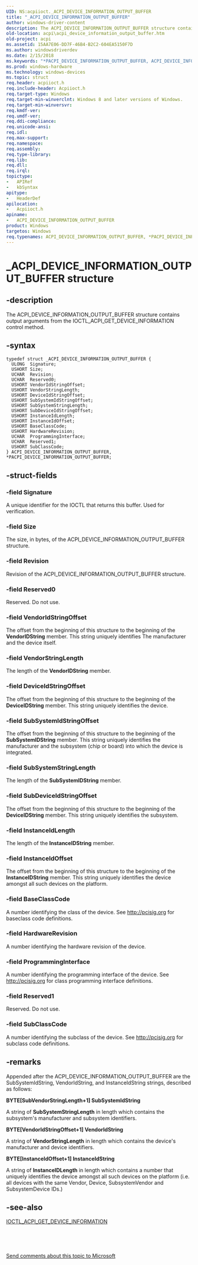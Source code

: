 ```yaml
---
UID: NS:acpiioct._ACPI_DEVICE_INFORMATION_OUTPUT_BUFFER
title: "_ACPI_DEVICE_INFORMATION_OUTPUT_BUFFER"
author: windows-driver-content
description: The ACPI_DEVICE_INFORMATION_OUTPUT_BUFFER structure contains output arguments from the IOCTL_ACPI_GET_DEVICE_INFORMATION control method.
old-location: acpi\acpi_device_information_output_buffer.htm
old-project: acpi
ms.assetid: 15AA7E06-DD7F-46B4-B2C2-604EA5150F7D
ms.author: windowsdriverdev
ms.date: 2/15/2018
ms.keywords: "*PACPI_DEVICE_INFORMATION_OUTPUT_BUFFER, ACPI_DEVICE_INFORMATION_OUTPUT_BUFFER, ACPI_DEVICE_INFORMATION_OUTPUT_BUFFER structure [ACPI Devices], PACPI_DEVICE_INFORMATION_OUTPUT_BUFFER, PACPI_DEVICE_INFORMATION_OUTPUT_BUFFER structure pointer [ACPI Devices], _ACPI_DEVICE_INFORMATION_OUTPUT_BUFFER, acpi.acpi_device_information_output_buffer, acpi.acpi_get_device_information_output_buffer, acpiioct/ACPI_DEVICE_INFORMATION_OUTPUT_BUFFER, acpiioct/PACPI_DEVICE_INFORMATION_OUTPUT_BUFFER"
ms.prod: windows-hardware
ms.technology: windows-devices
ms.topic: struct
req.header: acpiioct.h
req.include-header: Acpiioct.h
req.target-type: Windows
req.target-min-winverclnt: Windows 8 and later versions of Windows.
req.target-min-winversvr: 
req.kmdf-ver: 
req.umdf-ver: 
req.ddi-compliance: 
req.unicode-ansi: 
req.idl: 
req.max-support: 
req.namespace: 
req.assembly: 
req.type-library: 
req.lib: 
req.dll: 
req.irql: 
topictype:
-	APIRef
-	kbSyntax
apitype:
-	HeaderDef
apilocation:
-	Acpiioct.h
apiname:
-	ACPI_DEVICE_INFORMATION_OUTPUT_BUFFER
product: Windows
targetos: Windows
req.typenames: ACPI_DEVICE_INFORMATION_OUTPUT_BUFFER, *PACPI_DEVICE_INFORMATION_OUTPUT_BUFFER
---
```


# _ACPI_DEVICE_INFORMATION_OUTPUT_BUFFER structure


## -description


The ACPI_DEVICE_INFORMATION_OUTPUT_BUFFER structure contains output arguments from the IOCTL_ACPI_GET_DEVICE_INFORMATION control method.


## -syntax


````
typedef struct _ACPI_DEVICE_INFORMATION_OUTPUT_BUFFER {
  ULONG  Signature;
  USHORT Size;
  UCHAR  Revision;
  UCHAR  Reserved0;
  USHORT VendorIdStringOffset;
  USHORT VendorStringLength;
  USHORT DeviceIdStringOffset;
  USHORT SubSystemIdStringOffset;
  USHORT SubSystemStringLength;
  USHORT SubDeviceIdStringOffset;
  USHORT InstanceIdLength;
  USHORT InstanceIdOffset;
  USHORT BaseClassCode;
  USHORT HardwareRevision;
  UCHAR  ProgrammingInterface;
  UCHAR  Reserved1;
  USHORT SubClassCode;
} ACPI_DEVICE_INFORMATION_OUTPUT_BUFFER, *PACPI_DEVICE_INFORMATION_OUTPUT_BUFFER;
````


## -struct-fields




### -field Signature

A unique identifier for the IOCTL that returns this buffer. Used for verification.


### -field Size

The size, in bytes, of the ACPI_DEVICE_INFORMATION_OUTPUT_BUFFER structure.


### -field Revision

Revision of the ACPI_DEVICE_INFORMATION_OUTPUT_BUFFER structure.


### -field Reserved0

Reserved. Do not use.


### -field VendorIdStringOffset

The offset from the beginning of this structure to the beginning of the <b>VendorIDString</b> member. This string uniquely identifies The manufacturer and the device itself.


### -field VendorStringLength

The length of the <b>VendorIDString</b> member.


### -field DeviceIdStringOffset

The offset from the beginning of this structure to the beginning of the <b>DeviceIDString</b> member. This string uniquely identifies the device.


### -field SubSystemIdStringOffset

The offset from the beginning of this structure to the beginning of the <b>SubSystemIDString</b> member. This string uniquely identifies the manufacturer and the subsystem (chip or board) into which the device is integrated.


### -field SubSystemStringLength

The length of the <b>SubSystemIDString</b> member.


### -field SubDeviceIdStringOffset

The offset from the beginning of this structure to the beginning of the <b>DeviceIDString</b> member. This string uniquely identifies the subsystem.


### -field InstanceIdLength

The length of the <b>InstanceIDString</b> member.


### -field InstanceIdOffset

The offset from the beginning of this structure to the beginning of the <b>InstanceIDString</b> member. This string uniquely identifies the device amongst all such devices on the platform.


### -field BaseClassCode

A number identifying the class of the device. See http://pcisig.org for baseclass code definitions.


### -field HardwareRevision

A number identifying the hardware revision of the device.


### -field ProgrammingInterface

A number identifying the programming interface of the device. See http://pcisig.org for class programming interface definitions.


### -field Reserved1

Reserved. Do not use.


### -field SubClassCode

A number identifying the subclass of the device. See http://pcisig.org for subclass code definitions.


## -remarks



Appended after the ACPI_DEVICE_INFORMATION_OUTPUT_BUFFER are the SubSystemIdString, VendorIdString, and InstanceIdString strings, described as follows:

<b>BYTE[SubVendorStringLength+1] SubSystemIdString</b>

A string of <b>SubSystemStringLength</b> in length which contains the subsystem's manufacturer and subsystem identifiers.

<b>BYTE[VendorIdStringOffset+1] VendorIdString</b>

A string of <b>VendorStringLength</b> in length which contains the device's manufacturer and device identifiers.

<b>BYTE[InstanceIdOffset+1] InstanceIdString</b>

A string of <b>InstanceIDLength</b> in length which contains a number that uniquely identifies the device amongst all such devices on the platform (i.e. all devices with the same Vendor, Device, SubsystemVendor and SubsystemDevice IDs.)




## -see-also

<a href="..\acpiioct\ni-acpiioct-ioctl_acpi_get_device_information.md">IOCTL_ACPI_GET_DEVICE_INFORMATION</a>



 

 

<a href="mailto:wsddocfb@microsoft.com?subject=Documentation%20feedback [acpi\acpi]:%20ACPI_DEVICE_INFORMATION_OUTPUT_BUFFER structure%20 RELEASE:%20(2/15/2018)&amp;body=%0A%0APRIVACY STATEMENT%0A%0AWe use your feedback to improve the documentation. We don't use your email address for any other purpose, and we'll remove your email address from our system after the issue that you're reporting is fixed. While we're working to fix this issue, we might send you an email message to ask for more info. Later, we might also send you an email message to let you know that we've addressed your feedback.%0A%0AFor more info about Microsoft's privacy policy, see http://privacy.microsoft.com/en-us/default.aspx." title="Send comments about this topic to Microsoft">Send comments about this topic to Microsoft</a>

